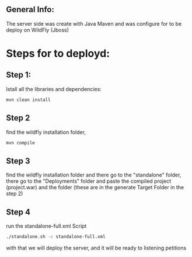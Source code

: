 ## General Info:
The server side was create with Java Maven and was configure for to be deploy on WildFly (Jboss)
# Steps for to deployd:

## Step 1:
Istall all the libraries and dependencies:
```sh
mvn clean install
```
## Step 2
find the wildfly installation folder,
```sh
mvn compile
```
## Step 3
find the wildfly installation folder and there go to the "standalone" folder, there go to the "Deployments" folder
and paste the compiled project (project.war) and the folder (these are in the generate Target Folder in the step 2)

## Step 4
run the standalone-full.xml Script
```sh
./standalone.sh -c standalone-full.xml
```

with that we will deploy the server, and it will be ready to listening petitions

